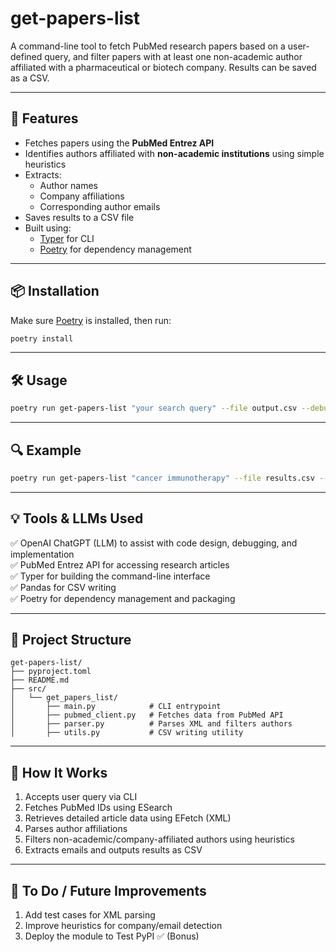 # get-papers-list

A command-line tool to fetch PubMed research papers based on a user-defined query, and filter papers with at least one non-academic author affiliated with a pharmaceutical or biotech company. Results can be saved as a CSV.

---

## 🚀 Features

- Fetches papers using the **PubMed Entrez API**
- Identifies authors affiliated with **non-academic institutions** using simple heuristics
- Extracts:
  - Author names
  - Company affiliations
  - Corresponding author emails
- Saves results to a CSV file
- Built using:
  - [Typer](https://typer.tiangolo.com/) for CLI
  - [Poetry](https://python-poetry.org/) for dependency management

---

## 📦 Installation

Make sure [Poetry](https://python-poetry.org/docs/#installation) is installed, then run:

```bash
poetry install
```

---

## 🛠 Usage

```bash
poetry run get-papers-list "your search query" --file output.csv --debug
```

---

## 🔍 Example

```bash
poetry run get-papers-list "cancer immunotherapy" --file results.csv --debug
```

---

## 💡 Tools & LLMs Used

✅ OpenAI ChatGPT (LLM) to assist with code design, debugging, and implementation  
✅ PubMed Entrez API for accessing research articles  
✅ Typer for building the command-line interface  
✅ Pandas for CSV writing  
✅ Poetry for dependency management and packaging

---

## 📁 Project Structure

```
get-papers-list/
├── pyproject.toml
├── README.md
├── src/
│   └── get_papers_list/
│       ├── main.py            # CLI entrypoint
│       ├── pubmed_client.py   # Fetches data from PubMed API
│       ├── parser.py          # Parses XML and filters authors
│       ├── utils.py           # CSV writing utility
```

---

## 🔄 How It Works

1. Accepts user query via CLI  
2. Fetches PubMed IDs using ESearch  
3. Retrieves detailed article data using EFetch (XML)  
4. Parses author affiliations  
5. Filters non-academic/company-affiliated authors using heuristics  
6. Extracts emails and outputs results as CSV

---

## 🧪 To Do / Future Improvements

1. Add test cases for XML parsing  
2. Improve heuristics for company/email detection  
3. Deploy the module to Test PyPI ✅ (Bonus)
